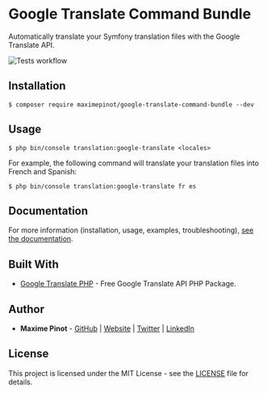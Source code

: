 # Google Translate Command Bundle

Automatically translate your Symfony translation files with the Google Translate API.

![Tests workflow](https://github.com/MaximePinot/google-translate-command-bundle/actions/workflows/tests.yml/badge.svg)

## Installation

```
$ composer require maximepinot/google-translate-command-bundle --dev
```

## Usage

```
$ php bin/console translation:google-translate <locales>
```

For example, the following command will translate your translation files
into French and Spanish:
```
$ php bin/console translation:google-translate fr es
```

## Documentation

For more information (installation, usage, examples, troubleshooting), [see the documentation](docs/index.md).

## Built With

* [Google Translate PHP](https://github.com/Stichoza/google-translate-php) - Free Google Translate API PHP Package.

## Author

* **Maxime Pinot** - [GitHub](https://github.com/MaximePinot/) | [Website](https://www.maximepinot.com/) | [Twitter](https://twitter.com/MaximePinot) | [LinkedIn](https://www.linkedin.com/in/pinotmaxime/)


## License

This project is licensed under the MIT License - see the [LICENSE](LICENSE) file for details.
